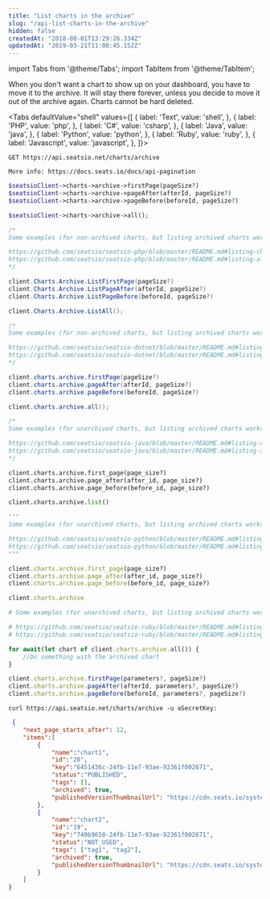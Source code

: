 ```yaml
---
title: "List charts in the archive"
slug: "/api-list-charts-in-the-archive"
hidden: false
createdAt: "2018-08-01T13:29:26.334Z"
updatedAt: "2019-03-21T11:00:45.152Z"
---
```


import Tabs from '@theme/Tabs';
import TabItem from '@theme/TabItem';

When you don't want a chart to show up on your dashboard, you have to move it to the archive. It will stay there forever, unless you decide to move it out of the archive again. Charts cannot be hard deleted. 



<Tabs 
  defaultValue="shell"
  values={[
{ label: 'Text', value: 'shell', },
{ label: 'PHP', value: 'php', },
{ label: 'C#', value: 'csharp', },
{ label: 'Java', value: 'java', },
{ label: 'Python', value: 'python', },
{ label: 'Ruby', value: 'ruby', },
{ label: 'Javascript', value: 'javascript', },
]}>
<TabItem value='shell'>

```shell
GET https://api.seatsio.net/charts/archive

More info: https://docs.seats.io/docs/api-pagination

```

</TabItem>
<TabItem value='php'>

```php
$seatsioClient->charts->archive->firstPage(pageSize?)
$seatsioClient->charts->archive->pageAfter(afterId, pageSize?)
$seatsioClient->charts->archive->pageBefore(beforeId, pageSize?)

$seatsioClient->charts->archive->all();

/*
Some examples (for non-archived charts, but listing archived charts works similarly):

https://github.com/seatsio/seatsio-php/blob/master/README.md#listing-charts-page-by-page
https://github.com/seatsio/seatsio-php/blob/master/README.md#listing-all-charts
*/
```

</TabItem>
<TabItem value='csharp'>

```csharp
client.Charts.Archive.ListFirstPage(pageSize?)
client.Charts.Archive.ListPageAfter(afterId, pageSize?)
client.Charts.Archive.ListPageBefore(beforeId, pageSize?)

client.Charts.Archive.ListAll();

/*
Some examples (for non-archived charts, but listing archived charts works similarly):

https://github.com/seatsio/seatsio-dotnet/blob/master/README.md#listing-charts-page-by-page
https://github.com/seatsio/seatsio-dotnet/blob/master/README.md#listing-all-charts
*/
```

</TabItem>
<TabItem value='java'>

```java
client.charts.archive.firstPage(pageSize?)
client.charts.archive.pageAfter(afterId, pageSize?)
client.charts.archive.pageBefore(beforeId, pageSize?)

client.charts.archive.all();

/*
Some examples (for unarchived charts, but listing archived charts works similarly):

https://github.com/seatsio/seatsio-java/blob/master/README.md#listing-charts-page-by-page
https://github.com/seatsio/seatsio-java/blob/master/README.md#listing-all-charts
*/
```

</TabItem>
<TabItem value='python'>

```python
client.charts.archive.first_page(page_size?)
client.charts.archive.page_after(after_id, page_size?)
client.charts.archive.page_before(before_id, page_size?)

client.charts.archive.list()

"""
Some examples (for unarchived charts, but listing archived charts works similarly):

https://github.com/seatsio/seatsio-python/blob/master/README.md#listing-charts-page-by-page
https://github.com/seatsio/seatsio-python/blob/master/README.md#listing-all-charts
"""
```

</TabItem>
<TabItem value='ruby'>

```ruby
client.charts.archive.first_page(page_size?)
client.charts.archive.page_after(after_id, page_size?)
client.charts.archive.page_before(before_id, page_size?)

client.charts.archive

# Some examples (for unarchived charts, but listing archived charts works similarly):

# https://github.com/seatsio/seatsio-ruby/blob/master/README.md#listing-charts-page-by-page
# https://github.com/seatsio/seatsio-ruby/blob/master/README.md#listing-all-charts
```

</TabItem>
<TabItem value='javascript'>

```javascript
for await(let chart of client.charts.archive.all()) {
    //Do something with the archived chart
}

client.charts.archive.firstPage(parameters?, pageSize?)
client.charts.archive.pageAfter(afterId, parameters?, pageSize?)
client.charts.archive.pageBefore(beforeId, parameters?, pageSize?)
```

</TabItem>
</Tabs>





```shell
curl https://api.seatsio.net/charts/archive -u aSecretKey: 
```



```json
 {
    "next_page_starts_after": 12,
    "items":[
        {
            "name":"chart1",
            "id":"20",
            "key":"6451436c-24fb-11e7-93ae-92361f002671",
            "status":"PUBLISHED",
            "tags": [],
            "archived": true,
            "publishedVersionThumbnailUrl": "https://cdn.seats.io/system/public/.../published/.../thumbnail"
        },
        {
            "name":"chart2",
            "id":"19",
            "key":"749b9650-24fb-11e7-93ae-92361f002671",
            "status":"NOT_USED",
            "tags": ["tag1", "tag2"],
            "archived": true,
            "publishedVersionThumbnailUrl": "https://cdn.seats.io/system/public/.../published/.../thumbnail"
        }
    ]
}
```

